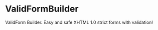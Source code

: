 ValidFormBuilder
================

ValidForm Builder. Easy and safe XHTML 1.0 strict forms with validation!
